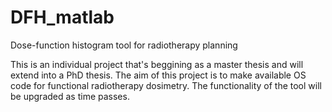 # DFH_matlab
Dose-function histogram tool for radiotherapy planning

This is an individual project that's beggining as a master thesis and will extend into a PhD thesis. 
The aim of this project is to make available OS code for functional radiotherapy dosimetry. The functionality of the tool will be upgraded as time passes.
